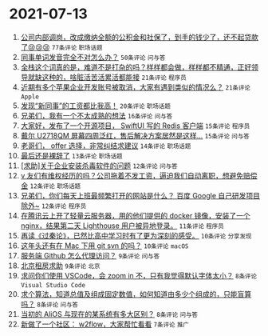 # 2021-07-13

1. [公司内部调岗，改成缴纳全额的公积金和社保了，到手的钱少了，还不起贷款了😢😢😢](https://www.v2ex.com/t/789168) `77条评论` `职场话题`
1. [同事单词发音完全不对怎么办？](https://www.v2ex.com/t/789173) `50条评论` `问与答`
1. [全栈这个词真的是，难道不是打杂的吗？样样都会做，样样都不精通，正好领导就缺这种的，啥脏活苦活累活都能接](https://www.v2ex.com/t/789234) `21条评论` `程序员`
1. [近期有多个苹果企业开发账号被取消，大家有遇到类似的情况么？](https://www.v2ex.com/t/789194) `21条评论` `Apple`
1. [发现“新同事”的工资都比我高！](https://www.v2ex.com/t/789187) `20条评论` `职场话题`
1. [兄弟们，我有一个不太成熟的想法](https://www.v2ex.com/t/789169) `16条评论` `问与答`
1. [大家好，发布了一个开源项目， SwiftUI 写的 Redis 客户端](https://www.v2ex.com/t/789198) `15条评论` `程序员`
1. [戴尔 U2718QM 屏幕四周泛红，售后解决方案居然是这样...](https://www.v2ex.com/t/789190) `15条评论` `问与答`
1. [老哥们， offer 选择，非常纠结求建议](https://www.v2ex.com/t/789200) `14条评论` `职场话题`
1. [最后还是裸辞了](https://www.v2ex.com/t/789163) `13条评论` `职场话题`
1. [[求助]关于企业安装杀毒软件的问题](https://www.v2ex.com/t/789197) `12条评论` `问与答`
1. [v 友们有维权经历的吗？公司拖着不发工资，逼迫我们自动离职，想避免赔偿金](https://www.v2ex.com/t/789184) `12条评论` `职场话题`
1. [兄弟们，你们每天上班最频繁打开的网站是什么？ 百度 Google 自己研发项目 除外~](https://www.v2ex.com/t/789171) `12条评论` `程序员`
1. [在腾讯云上开了轻量云服务器，用的他们提供的 docker 镜像，安装了一个 nginx，结果第二天 Lighthouse 用户被异地登录。](https://www.v2ex.com/t/789175) `11条评论` `程序员`
1. [再读《过秦论》，已然比高中学习时有了更为深刻的感受。](https://www.v2ex.com/t/789238) `10条评论` `分享发现`
1. [这年头还有在 Mac 下用 git svn 的吗？](https://www.v2ex.com/t/789186) `10条评论` `macOS`
1. [服务端 Github 怎么代理访问？](https://www.v2ex.com/t/789231) `9条评论` `问与答`
1. [北京租房求助](https://www.v2ex.com/t/789161) `9条评论` `北京`
1. [求问你们使用 VSCode，会 zoom in 不，只有我觉得默认字体太小？](https://www.v2ex.com/t/789236) `8条评论` `Visual Studio Code`
1. [求个算法，知道总值及组成固定数值，如何知道由多少个组成的，只能盲算吗？](https://www.v2ex.com/t/789209) `8条评论` `问与答`
1. [当初的 AliOS 与现在的某系统有多大区别？](https://www.v2ex.com/t/789208) `8条评论` `问与答`
1. [新做了一个社区： w2flow，大家帮忙看看](https://www.v2ex.com/t/789219) `7条评论` `推广`
